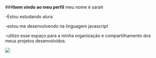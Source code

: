 ###**bem vindo ao meu perfil** meu nome é sarah 

-Estou estudando alura 

-estou me desenvolvendo na linguagem javascript 

-utilizo esse espaço para a minha organização e compartilhamento dos meus projetos desenvolvidos.

![](https://media.tenor.com/zVvViQKqa0MAAAAi/psybirdb1oom.gif)
